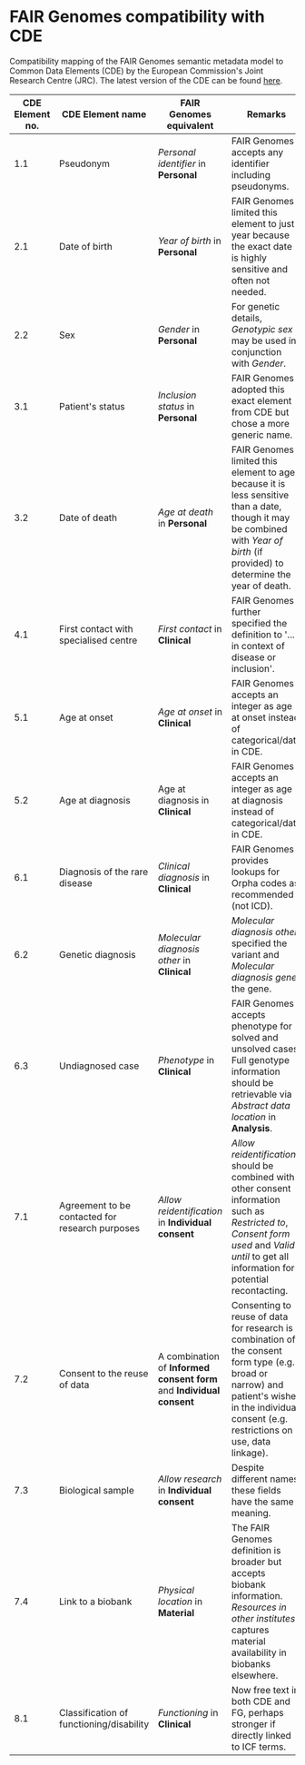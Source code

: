 # FAIR Genomes compatibility with CDE

Compatibility mapping of the FAIR Genomes semantic metadata model to Common Data Elements (CDE) by the European Commission's Joint Research Centre (JRC). The latest version of the CDE can be found [here](http://www.erare.eu/sites/default/files/SetCommonData-EU%20RD%20Platform_CDS%20_final.pdf).

| CDE Element no. | CDE Element name | FAIR Genomes equivalent | Remarks |
|---|---|---|---|
| 1.1 | Pseudonym | _Personal identifier_ in __Personal__ | FAIR Genomes accepts any identifier including pseudonyms. |
| 2.1 | Date of birth | _Year of birth_ in __Personal__ | FAIR Genomes limited this element to just year because the exact date is highly sensitive and often not needed. |
| 2.2 | Sex | _Gender_ in __Personal__ | For genetic details, _Genotypic sex_ may be used in conjunction with _Gender_. |
| 3.1 | Patient's status | _Inclusion status_ in __Personal__ | FAIR Genomes adopted this exact element from CDE but chose a more generic name. |
| 3.2 | Date of death | _Age at death_ in __Personal__ | FAIR Genomes limited this element to age because it is less sensitive than a date, though it may be combined with _Year of birth_ (if provided) to determine the year of death. |
| 4.1 | First contact with specialised centre | _First contact_ in __Clinical__ | FAIR Genomes further specified the definition to '... in context of disease or inclusion'. |
| 5.1 | Age at onset | _Age at onset_ in __Clinical__ | FAIR Genomes accepts an integer as age at onset instead of categorical/date in CDE. |
| 5.2 | Age at diagnosis | Age at diagnosis in __Clinical__ | FAIR Genomes accepts an integer as age at diagnosis instead of categorical/date in CDE. |
| 6.1 | Diagnosis of the rare disease | _Clinical diagnosis_ in __Clinical__ | FAIR Genomes provides lookups for Orpha codes as recommended (not ICD). |
| 6.2 | Genetic diagnosis | _Molecular diagnosis other_ in __Clinical__ | _Molecular diagnosis other_ specified the variant and _Molecular diagnosis gene_ the gene. |
| 6.3 | Undiagnosed case | _Phenotype_ in __Clinical__ | FAIR Genomes accepts phenotype for solved and unsolved cases. Full genotype information should be retrievable via _Abstract data location_ in __Analysis__. |
| 7.1 | Agreement to be contacted for research purposes | _Allow reidentification_ in __Individual consent__ | _Allow reidentification_ should be combined with other consent information such as _Restricted to_, _Consent form used_ and _Valid until_ to get all information for potential recontacting. |
| 7.2 | Consent to the reuse of data | A combination of __Informed consent form__ and __Individual consent__ | Consenting to reuse of data for research is a combination of the consent form type (e.g. broad or narrow) and patient's wishes in the individual consent (e.g. restrictions on use, data linkage). |
| 7.3 | Biological sample | _Allow research_ in __Individual consent__ | Despite different names, these fields have the same meaning. |
| 7.4 | Link to a biobank | _Physical location_ in __Material__ | The FAIR Genomes definition is broader but accepts biobank information. _Resources in other institutes_ captures material availability in biobanks elsewhere. |
| 8.1 | Classification of functioning/disability | _Functioning_ in __Clinical__ | Now free text in both CDE and FG, perhaps stronger if directly linked to ICF terms. |
